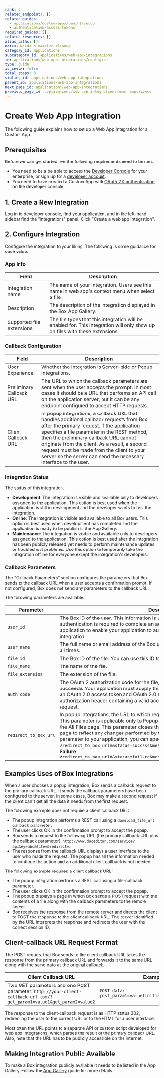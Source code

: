 ```yaml
---
rank: 3
related_endpoints: []
related_guides:
  - applications/custom-apps/oauth2-setup
  - authentication/access-tokens
required_guides: []
related_resources: []
alias_paths: []
notes: Needs a massive cleanup
category_id: applications
subcategory_id: applications/web-app-integrations
id: applications/web-app-integrations/configure
type: guide
is_index: false
total_steps: 3
sibling_id: applications/web-app-integrations
parent_id: applications/web-app-integrations
next_page_id: applications/web-app-integrations
previous_page_id: applications/web-app-integrations/user-experience
---
```


# Create Web App Integration

The following guide explains how to set up a Web App Integration for a Custom
App.

## Prerequisites

Before we can get started, we the following requirements need to be met.

- You need to be a be able to access the [Developer Console][devconsole] for
  your enterprise, or sign up for a [developer account][devaccount].
- You need to have created a Custom App with
  [OAuth 2.0 authentication][custom-oauth2] on the developer console.

## 1. Create a New Integration

Log in to developer console, find your application, and in the left-hand sidebar
find the "Integrations" panel. Click "Create a web app integration".

## 2. Configure Integration

Configure the integration to your liking. The following is some guidance for
each value.

### App Info

<!-- markdownlint-disable line-length -->

| Field                     | Description                                                                                                                 |
| ------------------------- | --------------------------------------------------------------------------------------------------------------------------- |
| Integration name          | The name of your integration. Users see this name in web app's context menu when select a file.                             |
| Description               | The description of the integration displayed in the Box App Gallery.                                                        |
| Supported file extensions | The file types that this integration will be enabled for. This integration will only show up on files with these extensions |

<!-- markdownlint-enable line-length -->

### Callback Configuration

<!-- markdownlint-disable line-length -->

| Field                    | Description                                                                                                                                                                                                                                                                                                                                                                                     |
| ------------------------ | ----------------------------------------------------------------------------------------------------------------------------------------------------------------------------------------------------------------------------------------------------------------------------------------------------------------------------------------------------------------------------------------------- |
| User Experience          | Whether the integration is Server-side or Popup integrations.                                                                                                                                                                                                                                                                                                                                   |
| Preliminary Callback URL | The URL to which the callback parameters are sent when the user accepts the prompt. In most cases it should be a URL that performs an API call on the application server, but it can be any endpoint configured to accept HTTP requests.                                                                                                                                                        |
| Client Callback URL      | In popup integrations, a callback URL that handles additional callback requests from Box after the primary request. If the application specifies a file parameter in the REST method, then the preliminary callback URL cannot originate from the client. As a result, a second request must be made from the client to your server so the server can send the necessary interface to the user. |

<!-- markdownlint-enable line-length -->

### Integration Status

The status of this integration.

- **Development**: The integration is visible and available only to developers
  assigned to the application. This option is best used when the application is
  still in development and the developer wants to test the integration.
- **Online**: The integration is visible and available to all Box users. This
  option is best used when development has completed and the application is
  ready to be publish in the App Gallery.
- **Maintenance**: The integration is visible and available only to developers
  assigned to the application. This option is best used after the integration
  has been publicly released yet needs to perform maintenance updates or
  troubleshoot problems. Use this option to temporarily take the integration
  offline for everyone except the integration's developers.

### Callback Parameters

The "Callback Parameters" section configures the parameters that Box sends to
the callback URL when a user accepts a confirmation prompt. If not configured,
Box does not send any parameters to the callback URL.

The following parameters are available.

<!-- markdownlint-disable line-length -->

| Parameter             | Description                                                                                                                                                                                                                                                                                                                                                                                                                                                                                                                                                                                                                       |
| --------------------- | --------------------------------------------------------------------------------------------------------------------------------------------------------------------------------------------------------------------------------------------------------------------------------------------------------------------------------------------------------------------------------------------------------------------------------------------------------------------------------------------------------------------------------------------------------------------------------------------------------------------------------- |
| `user_id`             | The Box ID of the user. This information is used in popup integrations in which user authentication is required to complete an action. You can store the Box ID in your application to enable your application to authenticate subsequent requests from the integration.                                                                                                                                                                                                                                                                                                                                                          |
| `user_name`           | The full name or email address of the Box user. Not all Box users specify their names at all times.                                                                                                                                                                                                                                                                                                                                                                                                                                                                                                                               |
| `file_id`             | The Box ID of the file. You can use this ID to make Box API calls that affect the file.                                                                                                                                                                                                                                                                                                                                                                                                                                                                                                                                           |
| `file_name`           | The name of the file.                                                                                                                                                                                                                                                                                                                                                                                                                                                                                                                                                                                                             |
| `file_extension`      | The extension of the file.                                                                                                                                                                                                                                                                                                                                                                                                                                                                                                                                                                                                        |
| `auth_code`           | The OAuth 2 authorization code for the file, supplied by Box when an authentication succeeds. Your application must supply this authorization code to Box in exchange for an OAuth 2.0 access token and OAuth 2.0 refresh token in order to make API calls. An authorization header containing a valid access token must be included in every Box API request.                                                                                                                                                                                                                                                                          |
| `redirect_to_box_url` | In popup integrations, the URL to which requests are sent by the confirmation prompt. This parameter is applicable only to Popup integrations. Use this URL to redirect users to the All Files page. This parameter closes the popup panel and refreshes the All Files page to reflect any changes performed by the integration. If you do not want to add this parameter to your application, you can specify the entire URL. **Success**: `#redirect_to_box_url#&status=success&message=Your%20action%20was%20successful%2E`. **Failure**: `#redirect_to_box_url#&status=failure&message=Your%20action%20was%20unsuccessful%2E` |

<!-- markdownlint-enable line-length -->

## Examples Uses of Box Integrations

When a user chooses a popup integration, Box sends a callback request to the
primary callback URL. It sends the callback parameters have been configured to
the server. In some cases, Box may make a second request if the
client can't get all the data it needs from the first request.

The following example does not require a client callback URL:

- The popup integration performs a REST call using a `download_file_url`
  callback parameter.
- The user clicks OK in the confirmation prompt to accept the popup.
- Box sends a request to the following URL (the primary callback URL plus the
  callback parameter):
  `http://www.doceditor.com/service?apikey=abc&file=&redirect=`.
- The response from the callback URL displays a user interface to the user who
  made the request. The popup has all the information needed to continue the
  action and an additional client callback is not needed.

The following example requires a client callback URL:

- The popup integration performs a REST call using a file-callback parameter.
- The user clicks OK in the confirmation prompt to accept the popup.
- The popup displays a page in which Box sends a POST request with the contents
  of a file along with the callback parameters to the remote server.
- Box receives the response from the remote server and directs the client to
  POST the response to the client callback URL. The server identified by the URL
  interprets the response and redirects the user with the correct session ID.

## Client-callback URL Request Format

The POST request that Box sends to the client callback URL takes the response
from the primary callback URL and forwards it to the same URL along with the
same data as the original callback.

<!-- markdownlint-disable line-length -->

| Client Callback URL                                                                                                   | Example                                                  |
| --------------------------------------------------------------------------------------------------------------------- | -------------------------------------------------------- |
| Two GET parameters and one POST parameter: `http://your-client-callback-url.com/?get_param1=value1&get_param2=value2` | `POST data: post_param1=value1initial_callback_response` |

<!-- markdownlint-enable line-length -->

The response to the client-callback request is an HTTP status 302, redirecting
the user to the correct URL or to the HTML for a user interface.

Most often the URL points to a separate API or custom script developed for web
app integrations, which parses the result of the primary callback URL. Also,
note that the URL has to be publicly accessible on the internet.

## Making Integration Public Available

To make a Box integration publicly available it needs to be listed in the App
Gallery. Follow the [App Gallery][app-gallery] guide for more details.

[custom-oauth2]: g://applications/custom-apps/oauth2-setup
[devconsole]: https://app.box.com/developers/console
[devaccount]: https://account.box.com/signup/n/developer
[app-gallery]: g://applications/app-gallery
